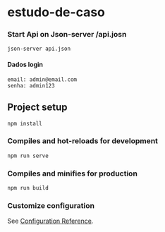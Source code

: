 # estudo-de-caso

### Start Api on Json-server /api.josn
```
json-server api.json

```

#### Dados login
```
email: admin@email.com
senha: admin123

```

## Project setup
```
npm install
```

### Compiles and hot-reloads for development
```
npm run serve
```

### Compiles and minifies for production
```
npm run build
```

### Customize configuration
See [Configuration Reference](https://cli.vuejs.org/config/).
